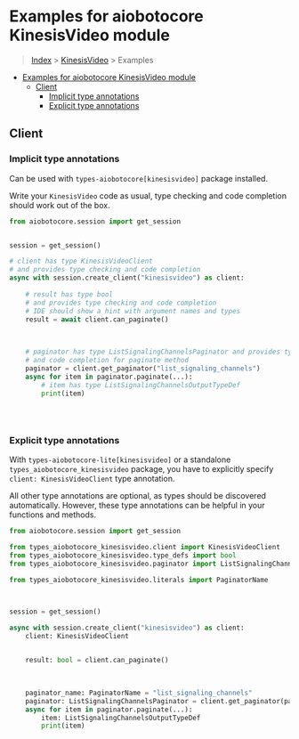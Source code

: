<a id="examples-for-aiobotocore-kinesisvideo-module"></a>

# Examples for aiobotocore KinesisVideo module

> [Index](../README.md) > [KinesisVideo](./README.md) > Examples

- [Examples for aiobotocore KinesisVideo module](#examples-for-aiobotocore-kinesisvideo-module)
  - [Client](#client)
    - [Implicit type annotations](#implicit-type-annotations)
    - [Explicit type annotations](#explicit-type-annotations)

<a id="client"></a>

## Client

<a id="implicit-type-annotations"></a>

### Implicit type annotations

Can be used with `types-aiobotocore[kinesisvideo]` package installed.

Write your `KinesisVideo` code as usual, type checking and code completion
should work out of the box.

```python
from aiobotocore.session import get_session


session = get_session()

# client has type KinesisVideoClient
# and provides type checking and code completion
async with session.create_client("kinesisvideo") as client:
    
    # result has type bool
    # and provides type checking and code completion
    # IDE should show a hint with argument names and types
    result = await client.can_paginate()
    

    
    # paginator has type ListSignalingChannelsPaginator and provides type checking
    # and code completion for paginate method
    paginator = client.get_paginator("list_signaling_channels")
    async for item in paginator.paginate(...):
        # item has type ListSignalingChannelsOutputTypeDef
        print(item)
    

    
```

<a id="explicit-type-annotations"></a>

### Explicit type annotations

With `types-aiobotocore-lite[kinesisvideo]` or a standalone
`types_aiobotocore_kinesisvideo` package, you have to explicitly specify
`client: KinesisVideoClient` type annotation.

All other type annotations are optional, as types should be discovered
automatically. However, these type annotations can be helpful in your functions
and methods.

```python
from aiobotocore.session import get_session

from types_aiobotocore_kinesisvideo.client import KinesisVideoClient
from types_aiobotocore_kinesisvideo.type_defs import bool
from types_aiobotocore_kinesisvideo.paginator import ListSignalingChannelsPaginator

from types_aiobotocore_kinesisvideo.literals import PaginatorName



session = get_session()

async with session.create_client("kinesisvideo") as client:
    client: KinesisVideoClient

    
    result: bool = client.can_paginate()
    

    
    paginator_name: PaginatorName = "list_signaling_channels"
    paginator: ListSignalingChannelsPaginator = client.get_paginator(paginator_name)
    async for item in paginator.paginate(...):
        item: ListSignalingChannelsOutputTypeDef
        print(item)
    

    
```
